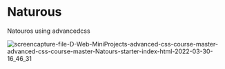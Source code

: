 # Naturous
Natouros using advancedcss

![screencapture-file-D-Web-MiniProjects-advanced-css-course-master-advanced-css-course-master-Natours-starter-index-html-2022-03-30-16_46_31](https://user-images.githubusercontent.com/71316063/160832467-4d53d123-5dfe-4947-9eb2-3820939d5185.png)
